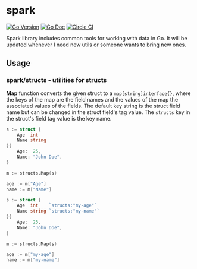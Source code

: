 # spark

[![Go Version](https://img.shields.io/github/go-mod/go-version/ex-vi/spark?style=flat-square)](https://go.dev/doc/devel/release#go1.17)
[![Go Doc](https://img.shields.io/badge/go-documentation-blue.svg?style=flat-square)](https://godoc.org/github.com/ex-vi/spark)
[![Circle CI](https://img.shields.io/circleci/build/github/ex-vi/spark?style=flat-square&token=43ac30b3ed4bdc39ba8c5f1129263612676a1de5)](https://circleci.com/gh/ex-vi/spark)

Spark library includes common tools for working with data in Go. It will be updated whenever I need new utils or someone wants to bring new ones.

## Usage

### spark/structs - utilities for structs

**Map** function converts the given struct to a `map[string]interface{}`, where the keys of the map are the field names and the values of the map the associated values of the fields. The default key string is the struct field name but can be changed in the struct field's tag value. The `structs` key in the struct's field tag value is the key name.

```go
s := struct {
    Age  int
    Name string
}{
    Age:  25,
    Name: "John Doe",
}

m := structs.Map(s)

age := m["Age"]
name := m["Name"]
```

```go
s := struct {
    Age  int    `structs:"my-age"`
    Name string `structs:"my-name"`
}{
    Age:  25,
    Name: "John Doe",
}

m := structs.Map(s)

age := m["my-age"]
name := m["my-name"]
```
